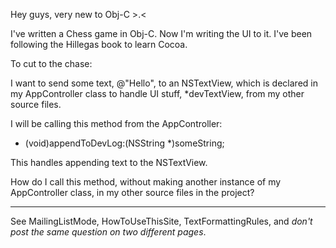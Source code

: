 Hey guys, very new to Obj-C >.<

I've written a Chess game in Obj-C. Now I'm writing the UI to it. I've been following the Hillegas book to learn Cocoa. 

To cut to the chase:

I want to send some text, @"Hello", to an NSTextView, which is declared in my AppController class to handle UI stuff, *devTextView, from my other source files. 

I will be calling this method from the AppController:

- (void)appendToDevLog:(NSString *)someString;

This handles appending text to the NSTextView. 

How do I call this method, without making another instance of my AppController class, in my other source files in the project?

----
See MailingListMode, HowToUseThisSite, TextFormattingRules, and *don't post the same question on two different pages*.
